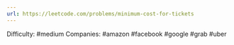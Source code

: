 ```yaml
---
url: https://leetcode.com/problems/minimum-cost-for-tickets
---
```


Difficulty: #medium
Companies: #amazon #facebook #google #grab #uber